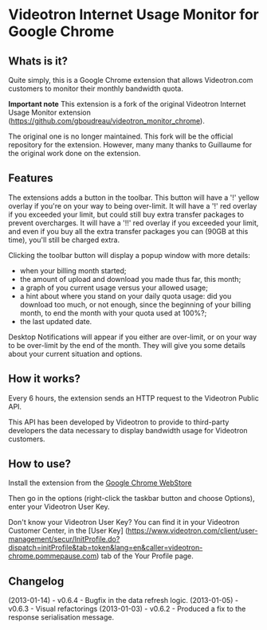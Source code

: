 Videotron Internet Usage Monitor for Google Chrome
==================================================

Whats is it?
------------

Quite simply, this is a Google Chrome extension that allows Videotron.com customers
to monitor their monthly bandwidth quota.

**Important note** 
This extension is a fork of the original Videotron Internet Usage Monitor extension (https://github.com/gboudreau/videotron_monitor_chrome).

The original one is no longer maintained. This fork will be the official repository for the extension. However, many many thanks to Guillaume for the original work done on the extension.

Features
--------

The extensions adds a button in the toolbar. This button will have a '!' yellow overlay if you're on your way to being over-limit.
It will have a '!' red overlay if you exceeded your limit, but could still buy extra transfer packages to prevent overcharges.
It will have a '!!' red overlay if you exceeded your limit, and even if you buy all the extra transfer packages you can (90GB at this time), you'll still be charged extra.

Clicking the toolbar button will display a popup window with more details:

* when your billing month started;
* the amount of upload and download you made thus far, this month;
* a graph of you current usage versus your allowed usage;
* a hint about where you stand on your daily quota usage: did you download too much, or not enough, since the beginning of your billing month, to end the month with your quota used at 100%?;
* the last updated date.

Desktop Notifications will appear if you either are over-limit, or on your way to be over-limit by the end of the month. They will give you some details about your current situation and options.

How it works?
-------------
Every 6 hours, the extension sends an HTTP request to the Videotron Public API.

This API has been developed by Videotron to provide to third-party developers the data necessary to display bandwidth usage for Videotron customers.

How to use?
-----------

Install the extension from the [Google Chrome WebStore](https://chrome.google.com/webstore/detail/fnhepcakkcnkaehfhpagimbbkpelkdha)

Then go in the options (right-click the taskbar button and choose Options), enter your Videotron User Key.

Don't know your Videotron User Key? You can find it in your Videotron Customer Center, in the [User Key] (https://www.videotron.com/client/user-management/secur/InitProfile.do?dispatch=initProfile&tab=token&lang=en&caller=videotron-chrome.pommepause.com) tab of the Your Profile page.

Changelog
---------
(2013-01-14) - v0.6.4 - Bugfix in the data refresh logic.
(2013-01-05) - v0.6.3 - Visual refactorings
(2013-01-03) - v0.6.2 - Produced a fix to the response serialisation message. 